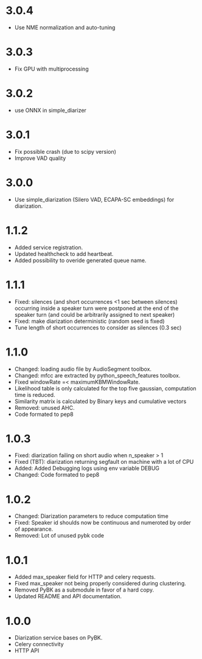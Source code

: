# 3.0.4
- Use NME normalization and auto-tuning

# 3.0.3
- Fix GPU with multiprocessing

# 3.0.2
- use ONNX in simple_diarizer

# 3.0.1
- Fix possible crash (due to scipy version)
- Improve VAD quality

# 3.0.0
- Use simple_diarization (Silero VAD, ECAPA-SC embeddings) for diarization.

# 1.1.2
- Added service registration.
- Updated healthcheck to add heartbeat.
- Added possibility to overide generated queue name.
# 1.1.1
- Fixed: silences (and short occurrences <1 sec between silences) occurring inside a speaker turn were postponed at the end of the speaker turn (and could be arbitrarily assigned to next speaker)
- Fixed: make diarization deterministic (random seed is fixed)
- Tune length of short occurrences to consider as silences (0.3 sec)

# 1.1.0
- Changed: loading audio file by AudioSegment toolbox. 
- Changed: mfcc are extracted by python_speech_features toolbox.
- Fixed windowRate =< maximumKBMWindowRate.
- Likelihood table is only calculated for the top five gaussian, computation time is reduced.
- Similarity matrix is calculated by Binary keys and cumulative vectors
- Removed: unused AHC.
- Code formated to pep8

# 1.0.3
- Fixed: diarization failing on short audio when n_speaker > 1
- Fixed (TBT): diarization returning segfault on machine with a lot of CPU
- Added: Added Debugging logs using env variable DEBUG
- Changed: Code formated to pep8

# 1.0.2
- Changed: Diarization parameters to reduce computation time
- Fixed: Speaker id shoulds now be continuous and numeroted by order of appearance. 
- Removed: Lot of unused pybk code

# 1.0.1
- Added max_speaker field for HTTP and celery requests.
- Fixed max_speaker not being properly considered during clustering.
- Removed PyBK as a submodule in favor of a hard copy.
- Updated README and API documentation.

# 1.0.0
- Diarization service bases on PyBK.
- Celery connectivity
- HTTP API